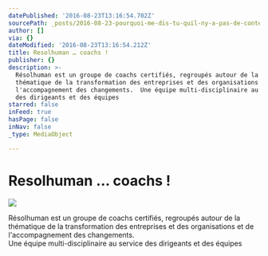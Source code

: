 ```yaml
---
datePublished: '2016-08-23T13:16:54.702Z'
sourcePath: _posts/2016-08-23-pourquoi-me-dis-tu-quil-ny-a-pas-de-contenus.md
author: []
via: {}
dateModified: '2016-08-23T13:16:54.212Z'
title: Resolhuman … coachs !
publisher: {}
description: >-
  Résolhuman est un groupe de coachs certifiés, regroupés autour de la
  thématique de la transformation des entreprises et des organisations et de
  l'accompagnement des changements.  Une équipe multi-disciplinaire au service
  des dirigeants et des équipes
starred: false
inFeed: true
hasPage: false
inNav: false
_type: MediaObject

---
```

# Resolhuman ... coachs !
![](https://the-grid-user-content.s3-us-west-2.amazonaws.com/7273bff2-c0c7-4209-850f-47d6377c148c.jpg)

Résolhuman est un groupe de coachs certifiés, regroupés autour de la thématique de la transformation des entreprises et des organisations et de l'accompagnement des changements.   
Une équipe multi-disciplinaire au service des dirigeants et des équipes